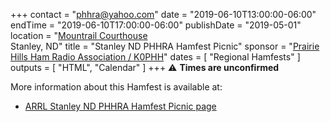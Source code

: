 +++
contact = "[phhra@yahoo.com](mailto:phhra@yahoo.com)"
date = "2019-06-10T13:00:00-06:00"
endTime = "2019-06-10T17:00:00-06:00"
publishDate = "2019-05-01"
location = "[Mountrail Courthouse](https://www.google.com/maps/place/101+N+Main+St,+Stanley,+ND+58784/@48.3212135,-102.3936329,17z/data=!3m1!4b1!4m5!3m4!1s0x5320bcdb4ce3ab67:0xa79df8c768af7c26!8m2!3d48.32121!4d-102.3914389)</br>Stanley, ND"
title = "Stanley ND PHHRA Hamfest Picnic"
sponsor = "[Prairie Hills Ham Radio Association / K0PHH](http://www.phhra.org/)"
dates = [ "Regional Hamfests" ]
outputs = [ "HTML", "Calendar" ]
+++
:warning: **Times are unconfirmed**

More information about this Hamfest is available at:

* [ARRL Stanley ND PHHRA Hamfest Picnic page](http://www.arrl.org/hamfests/stanley-nd-phhra-hamfest-picnic)
